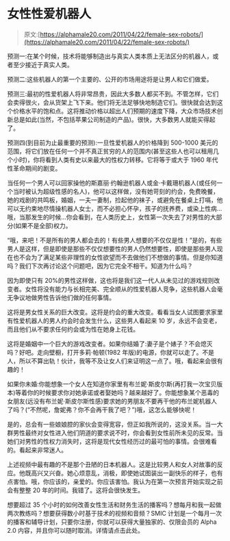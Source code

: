 # 女性性爱机器人

> 原文:[https://alphamale20.com/2011/04/22/female-sex-robots/](https://alphamale20.com/2011/04/22/female-sex-robots/)

预测一:在某个时候，技术将能够制造出与真实人类本质上无法区分的机器人，或者至少接近于真实人类。

预测二:这些机器人的第一个主要的、公开的市场用途将是让男人和它们做爱。

预测三:最初的性爱机器人将非常昂贵，因此大多数人都买不到。不管怎样，它们会卖得很火，会从货架上飞下来。他们将无法足够快地制造它们。很快就会达到这个价格水平的饱和点。这将推动价格以超出人们预期的速度下降，大众市场技术创新总是如此(当然，不包括苹果公司制造的产品)。很快，大多数男人就能买得起了。

预测四(到目前为止最重要的预测):一旦性爱机器人的价格降到 500-1000 美元的范围，将它们放在任何一个并不真正贫穷的人的范围内(甚至这些人也可以租用几个小时)，你将看到人类有史以来最大的性权力转移。它将等于或大于 1960 年代性革命期间的剧变。

当任何一个男人可以回家操他的斯嘉丽·约翰逊机器人或金·卡戴珊机器人(或任何一个当时被认为超级性感的名人)，他可以这样做，没有她苛刻的约会，免费晚餐，她的戏剧的共鸣板，婚姻，一夫一妻制，捡起他的袜子，或避免在餐桌上打嗝，他可以无约束地尽情操机器人女士，而不必担心怀孕，孩子的抚养费，或染上性病...哦，当那发生的时候...你会看到，在人类历史上，女性第一次失去了对男性的大部分(如果不是全部)权力。

“哦，来吧！不是所有的男人都会去的！有些男人想要的不仅仅是性！”是的，有些男人是这样，但是即使是那些不仅仅想要性的男人仍然想要性，即使是那些男人现在也不会为了满足某些非理性的女性欲望而不去做他们不想做的事情。但是你知道吗？我们下次再讨论这个问题吧，因为它完全不相干。知道为什么吗？

因为即使只有 20%的男性这样做，这也将是我们这一代人从未见过的游戏规则改变者。女性将没有能力与长相完美、完全顺从的性爱机器人竞争，这些机器人会毫无争议地做男性告诉他们做的任何事情。

这将是男女性关系的巨大改变。这将是约会的重大改变。看看当女人试图要求家里有性爱机器人的男人约会时会发生什么，这些男人看起来 10 岁，永远不会变老，而且他们从不要求任何约会或为性在她身上花钱。

这将是婚姻中一个巨大的游戏改变者。如果你结婚了:妻子是个婊子？不会熄灭吗？好吧。走向壁橱，打开多莉·帕顿(1982 年版)的电源，你就可以走了。不是人，所以不算出轨！伙计，我等不及让女人们来证明这一点了。哦，看起来会很有趣的！

如果你未婚:你能想象一个女人在知道你家里有布兰妮·斯皮尔斯(再打我一次宝贝版本)等着你的时候要求你对她承诺或者娶她吗？越来越好了。你能想象某个恶毒的女朋友(远没有布兰妮·斯皮尔斯性感)要求她的男朋友不要再干他的布兰妮机器人了吗？(“不然呢，詹妮弗？你不会再干我了吧？”)哦，这怎么能够快呢！

是的，总会有一些娘娘腔的家伙会变得宽容，但正如我所说的，这没关系。当一大群男性最终对女性进入他们阴道的要求说不时，你会看到女性前所未见的反常。当她们对男性的性权力消失时，这将是现代女性经历过的最可怕的事情。会很难看的。看起来非常迷人。

上述视频中最有趣的不是那个丑陋的日本机器人。这是比较男人和女人对故事的反应。他既高兴又兴奋。她心烦意乱，消极，即使她试图装出一副快乐的样子，也有点害怕。哦，你应该的，亲爱的。你应该害怕。我认为在第一次预言开始实现之前会有整整 20 年的时间。我错了。这将会很快发生。

想要超过 35 个小时的如何改善女性生活和财务生活的播客吗？想每月和我一起做两次教练吗？想要获得数小时基于技术的视频和音频？SMIC 计划是一个每月一次的播客和辅导计划，只要你注册，你就可以获得大量独家的、仅限会员的 Alpha 2.0 内容，并且你可以随时取消。详情请点击此处。